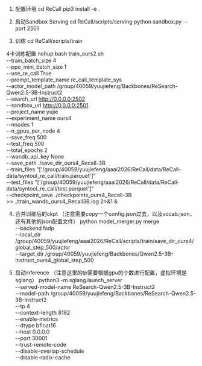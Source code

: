 
1. 配置环境
cd ReCall
pip3 install -e .

2. 启动Sandbox Serving
cd ReCall/scripts/serving
python sandbox.py --port 2501


3. 训练
cd ReCall/scripts/train

4卡训练配置
nohup bash train_ours2.sh \
    --train_batch_size 4 \
    --ppo_mini_batch_size 1 \
    --use_re_call True \
    --prompt_template_name re_call_template_sys \
    --actor_model_path /group/40059/yuujiefeng/Backbones/ReSearch-Qwen2.5-3B-Instruct2 \
    --search_url http://0.0.0.0:2502 \
    --sandbox_url http://0.0.0.0:2501 \
    --project_name yujie \
    --experiment_name ours4 \
    --nnodes 1 \
    --n_gpus_per_node 4 \
    --save_freq 500 \
    --test_freq 500 \
    --total_epochs 2 \
    --wandb_api_key None \
    --save_path ./save_dir_ours4_Recall-3B \
    --train_files "['/group/40059/yuujiefeng/aaai2026/ReCall/data/ReCall-data/syntool_re_call/train.parquet']" \
    --test_files "['/group/40059/yuujiefeng/aaai2026/ReCall/data/ReCall-data/syntool_re_call/test.parquet']" \
    --checkpoint_save ./checkpoints_ours4_Recall-3B \
    >> ./train_wandb_ours4_Recall3B.log 2>&1 &



4. 合并训练后的ckpt （注意需要copy一个config.json过去，以及vocab.json，还有其他的json配置文件）
python model_merger.py merge \
    --backend fsdp \
    --local_dir /group/40059/yuujiefeng/aaai2026/ReCall/scripts/train/save_dir_ours4/global_step_500/actor \
    --target_dir /group/40059/yuujiefeng/Backbones/Qwen2.5-3B-Instruct_ours4_global_step_500


5. 启动inference （注意这里的tp需要根据gpu的个数进行配置，虚拟环境是sglang）
python3 -m sglang.launch_server \
        --served-model-name ReSearch-Qwen2.5-3B-Instruct2 \
        --model-path /group/40059/yuujiefeng/Backbones/ReSearch-Qwen2.5-3B-Instruct2 \
        --tp 4 \
        --context-length 8192 \
        --enable-metrics \
        --dtype bfloat16 \
        --host 0.0.0.0 \
        --port 30001 \
        --trust-remote-code \
        --disable-overlap-schedule \
        --disable-radix-cache

